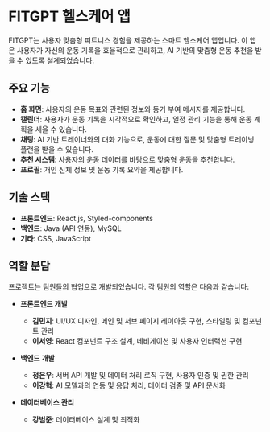 # FITGPT 헬스케어 앱
FITGPT는 사용자 맞춤형 피트니스 경험을 제공하는 스마트 헬스케어 앱입니다. 이 앱은 사용자가 자신의 운동 기록을 효율적으로 관리하고, AI 기반의 맞춤형 운동 추천을 받을 수 있도록 설계되었습니다.
## 주요 기능
- **홈 화면**: 사용자의 운동 목표와 관련된 정보와 동기 부여 메시지를 제공합니다.
- **캘린더**: 사용자가 운동 기록을 시각적으로 확인하고, 일정 관리 기능을 통해 운동 계획을 세울 수 있습니다.
- **채팅**: AI 기반 트레이너와의 대화 기능으로, 운동에 대한 질문 및 맞춤형 트레이닝 플랜을 받을 수 있습니다.
- **추천 시스템**: 사용자의 운동 데이터를 바탕으로 맞춤형 운동을 추천합니다.
- **프로필**: 개인 신체 정보 및 운동 기록 요약을 제공합니다.
## 기술 스택
- **프론트엔드**: React.js, Styled-components
- **백엔드**: Java (API 연동), MySQL
- **기타**: CSS, JavaScript
## 역할 분담
프로젝트는 팀원들의 협업으로 개발되었습니다. 각 팀원의 역할은 다음과 같습니다:

- **프론트엔드 개발**
  - **김민지**: UI/UX 디자인, 메인 및 서브 페이지 레이아웃 구현, 스타일링 및 컴포넌트 관리
  - **이서영**: React 컴포넌트 구조 설계, 네비게이션 및 사용자 인터랙션 구현

- **백엔드 개발**
  - **정은우**: 서버 API 개발 및 데이터 처리 로직 구현, 사용자 인증 및 권한 관리
  - **이강혁**: AI 모델과의 연동 및 응답 처리, 데이터 검증 및 API 문서화

- **데이터베이스 관리**
  - **강범준**: 데이터베이스 설계 및 최적화

